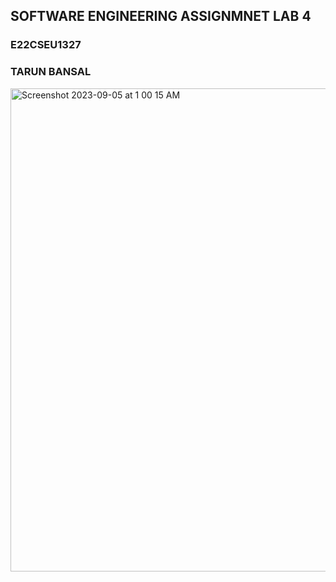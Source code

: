 <h2>SOFTWARE ENGINEERING ASSIGNMNET LAB 4</h2>
<h3>E22CSEU1327</h3>
<h3>TARUN BANSAL</h3>
<img width="773" alt="Screenshot 2023-09-05 at 1 00 15 AM" src="https://github.com/Tarunbansal501/lab_assigment/assets/144016861/2c1882cf-3a10-464c-a44d-ab1cd6637815">
